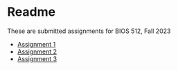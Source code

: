 # Readme
These are submitted assignments for BIOS 512, Fall 2023
- [Assignment 1](https://github.com/lynnee-argabright/BIOS-512/blob/main/Assignments/01_BIOS512_assignment_Lynnee.ipynb)
- [Assignment 2](https://github.com/lynnee-argabright/BIOS-512/blob/main/Assignments/02_BIOS512_assignment-corrected_Lynnee.ipynb)
- [Assignment 3](https://github.com/lynnee-argabright/BIOS-512/blob/main/Assignments/03_BIOS512_assignment_Lynnee.ipynb)
  
